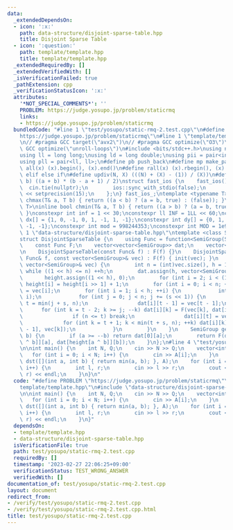 ```yaml
---
data:
  _extendedDependsOn:
  - icon: ':x:'
    path: data-structure/disjoint-sparse-table.hpp
    title: Disjoint Sparse Table
  - icon: ':question:'
    path: template/template.hpp
    title: template/template.hpp
  _extendedRequiredBy: []
  _extendedVerifiedWith: []
  _isVerificationFailed: true
  _pathExtension: cpp
  _verificationStatusIcon: ':x:'
  attributes:
    '*NOT_SPECIAL_COMMENTS*': ''
    PROBLEM: https://judge.yosupo.jp/problem/staticrmq
    links:
    - https://judge.yosupo.jp/problem/staticrmq
  bundledCode: "#line 1 \"test/yosupo/static-rmq-2.test.cpp\"\n#define PROBLEM \"\
    https://judge.yosupo.jp/problem/staticrmq\"\n#line 1 \"template/template.hpp\"\
    \n// #pragma GCC target(\"avx2\")\n// #pragma GCC optimize(\"O3\")\n// #pragma\
    \ GCC optimize(\"unroll-loops\")\n#include <bits/stdc++.h>\nusing namespace std;\n\
    using ll = long long;\nusing ld = long double;\nusing pii = pair<int, int>;\n\
    using pll = pair<ll, ll>;\n#define pb push_back\n#define mp make_pair\n#define\
    \ all(x) (x).begin(), (x).end()\n#define rall(x) (x).rbegin(), (x).rend()\n#define\
    \ elif else if\n#define updiv(N, X) (((N) + (X) - (1)) / (X))\n#define sigma(a,\
    \ b) ((a + b) * (b - a + 1) / 2)\nstruct fast_ios {\n    fast_ios() {\n      \
    \  cin.tie(nullptr);\n        ios::sync_with_stdio(false);\n        cout << fixed\
    \ << setprecision(15);\n    };\n} fast_ios_;\ntemplate <typename T>\ninline bool\
    \ chmax(T& a, T b) { return ((a < b) ? (a = b, true) : (false)); }\ntemplate <typename\
    \ T>\ninline bool chmin(T& a, T b) { return ((a > b) ? (a = b, true) : (false));\
    \ }\nconstexpr int inf = 1 << 30;\nconstexpr ll INF = 1LL << 60;\nconstexpr int\
    \ dx[] = {1, 0, -1, 0, 1, -1, 1, -1};\nconstexpr int dy[] = {0, 1, 0, -1, 1, 1,\
    \ -1, -1};\nconstexpr int mod = 998244353;\nconstexpr int MOD = 1e9 + 7;\n#line\
    \ 1 \"data-structure/disjoint-sparse-table.hpp\"\ntemplate <class SemiGroup>\n\
    struct DisjointSparseTable {\n    using Func = function<SemiGroup(SemiGroup, SemiGroup)>;\n\
    \    const Func F;\n    vector<vector<SemiGroup>> dat;\n    vector<int> height;\n\
    \n    DisjointSparseTable(const Func& f) : F(f) {}\n    DisjointSparseTable(const\
    \ Func& f, const vector<SemiGroup>& vec) : F(f) { init(vec); }\n    void init(const\
    \ vector<SemiGroup>& vec) {\n        int n = (int)vec.size(), h = 1;\n       \
    \ while ((1 << h) <= n) ++h;\n        dat.assign(h, vector<SemiGroup>(n));\n \
    \       height.assign((1 << h), 0);\n        for (int i = 2; i < (1 << h); i++)\
    \ height[i] = height[i >> 1] + 1;\n        for (int i = 0; i < n; ++i) dat[0][i]\
    \ = vec[i];\n        for (int i = 1; i < h; ++i) {\n            int s = (1 <<\
    \ i);\n            for (int j = 0; j < n; j += (s << 1)) {\n                int\
    \ t = min(j + s, n);\n                dat[i][t - 1] = vec[t - 1];\n          \
    \      for (int k = t - 2; k >= j; --k) dat[i][k] = F(vec[k], dat[i][k + 1]);\n\
    \                if (n <= t) break;\n                dat[i][t] = vec[t];\n   \
    \             for (int k = t + 1; k < min(t + s, n); ++k) dat[i][k] = F(dat[i][k\
    \ - 1], vec[k]);\n            }\n        }\n    }\n    SemiGroup get(int a, int\
    \ b) {\n        if (a >= --b) return dat[0][a];\n        return F(dat[height[a\
    \ ^ b]][a], dat[height[a ^ b]][b]);\n    }\n};\n#line 4 \"test/yosupo/static-rmq-2.test.cpp\"\
    \n\nint main() {\n    int N, Q;\n    cin >> N >> Q;\n    vector<int> A(N);\n \
    \   for (int i = 0; i < N; i++) {\n        cin >> A[i];\n    }\n    DisjointSparseTable<int>\
    \ dst([](int a, int b) { return min(a, b); }, A);\n    for (int i = 0; i < Q;\
    \ i++) {\n        int l, r;\n        cin >> l >> r;\n        cout << dst.get(l,\
    \ r) << endl;\n    }\n}\n"
  code: "#define PROBLEM \"https://judge.yosupo.jp/problem/staticrmq\"\n#include \"\
    template/template.hpp\"\n#include \"data-structure/disjoint-sparse-table.hpp\"\
    \n\nint main() {\n    int N, Q;\n    cin >> N >> Q;\n    vector<int> A(N);\n \
    \   for (int i = 0; i < N; i++) {\n        cin >> A[i];\n    }\n    DisjointSparseTable<int>\
    \ dst([](int a, int b) { return min(a, b); }, A);\n    for (int i = 0; i < Q;\
    \ i++) {\n        int l, r;\n        cin >> l >> r;\n        cout << dst.get(l,\
    \ r) << endl;\n    }\n}"
  dependsOn:
  - template/template.hpp
  - data-structure/disjoint-sparse-table.hpp
  isVerificationFile: true
  path: test/yosupo/static-rmq-2.test.cpp
  requiredBy: []
  timestamp: '2023-02-27 22:06:25+09:00'
  verificationStatus: TEST_WRONG_ANSWER
  verifiedWith: []
documentation_of: test/yosupo/static-rmq-2.test.cpp
layout: document
redirect_from:
- /verify/test/yosupo/static-rmq-2.test.cpp
- /verify/test/yosupo/static-rmq-2.test.cpp.html
title: test/yosupo/static-rmq-2.test.cpp
---
```

